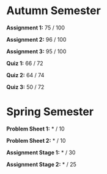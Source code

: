 # Autumn Semester
**Assignment 1:** 75 / 100

**Assignment 2:** 96 / 100

**Assignment 3:** 95 / 100

**Quiz 1:** 66 / 72

**Quiz 2:** 64 / 74

**Quiz 3:** 50 / 72

# Spring Semester
**Problem Sheet 1:** * / 10

**Problem Sheet 2:** * / 10

**Assignment Stage 1:** * / 30

**Assignment Stage 2:** * / 25
